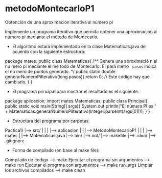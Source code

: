 # metodoMontecarloP1
Obtención de una aproximación iterativa al número pi

Implemente un programa iterativo que permita obtener una aproximación al número pi mediante el método de Montecarlo.

- El algoritmo estará implementado en la clase Matematicas.java de acuerdo con la siguiente estructura:

package mates;
public class Matematicas{
/**
 Genera una aproximació n al nú mero pi mediante el mé todo de
 Montecarlo. El pará metro ` pasos` indica el nú mero de puntos
 generado.
*/
public static double generarNumeroPiIterativo(long pasos){
return 0; // Este código hay que cambiarlo.
}
}

- El programa principal para mostrar el resultado es el siguiente:

package aplicacion;
import mates.Matematicas;
public class Principal{
public static void main(String[] args){
System.out.println("El número PI es " +
Matematicas.generarNumeroPiIterativo(Integer.parseInt(args[0])));
}
}

- Estructura del programa por carpetas:

Pactica1/
|--> src/
|    |
|    |--> aplicacion
|    |       |--> MetodoMontecarloP1
|    |
|    |--> mates
|            |--> Matematicas.java
|--> bin/
|--> out/
|--> makefile 
|--> .idea/
|--> .gitignore

  - Forma de compilado (en base al make file): 

Compilado de codigo --> make
Ejecutar el programa sin argumentos --> make run
Ejecutar el progrma con argumentos --> make run_args
Limpiar los archivos compilados --> make clean
